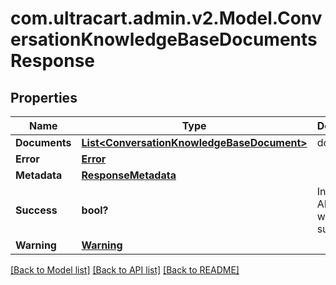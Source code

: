 # com.ultracart.admin.v2.Model.ConversationKnowledgeBaseDocumentsResponse
## Properties

Name | Type | Description | Notes
------------ | ------------- | ------------- | -------------
**Documents** | [**List&lt;ConversationKnowledgeBaseDocument&gt;**](ConversationKnowledgeBaseDocument.md) | documents | [optional] 
**Error** | [**Error**](Error.md) |  | [optional] 
**Metadata** | [**ResponseMetadata**](ResponseMetadata.md) |  | [optional] 
**Success** | **bool?** | Indicates if API call was successful | [optional] 
**Warning** | [**Warning**](Warning.md) |  | [optional] 


[[Back to Model list]](../README.md#documentation-for-models) [[Back to API list]](../README.md#documentation-for-api-endpoints) [[Back to README]](../README.md)

